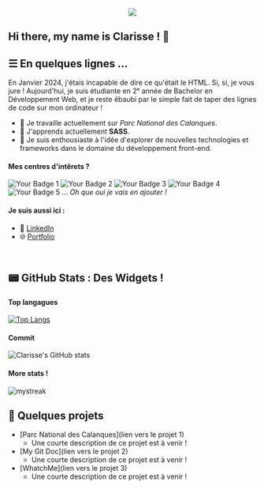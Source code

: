 <div align = "center">
    <img src=./bannière.png/>
</div>


## Hi there, my name is Clarisse ! 👋

## ☰ En quelques lignes ...
En Janvier 2024, j'étais incapable de dire ce qu'était le HTML. Si, si, je vous jure ! 
Aujourd'hui, je suis étudiante en 2ᵉ année de Bachelor en Développement Web, et je reste ébaubi par le simple fait de taper des lignes de code sur mon ordinateur !

- 🔭 Je travaille actuellement sur <i>Parc National des Calanques</i>.
- 🌱 J'apprends actuellement <b>SASS</b>.
- 🚀 Je suis enthousiaste à l'idée d'explorer de nouvelles technologies et frameworks dans le domaine du développement front-end.

#### Mes centres d'intêrets ?
![Your Badge 1](https://img.shields.io/badge/DoctorWho-blue)
![Your Badge 2](https://img.shields.io/badge/Musique-white)
![Your Badge 3](https://img.shields.io/badge/Couleurs-gray)
![Your Badge 4](https://img.shields.io/badge/Informatique-green)
![Your Badge 5](https://img.shields.io/badge/Jeuxdesociété-yellow)
...
<i>Oh que oui je vais en ajouter !</i>

#### Je suis aussi ici :
- 💼 [LinkedIn](https://www.linkedin.com/in/clarisse-lebaut/)
- 🌐 [Portfolio](https://clarisse-le-baut.students-laplateforme.io/portfolio/index.html)

<br>

## 📟 GitHub Stats : Des Widgets !

#### Top langagues

[![Top Langs](https://github-readme-stats.vercel.app/api/top-langs/?username=clarisse-lebaut&layout=compact&theme=catppuccin-latte)](https://github.com/clarisse-lebaut)

#### Commit 

![Clarisse's GitHub stats](https://github-readme-stats.vercel.app/api?username=clarisse-lebaut&hide=stars,prs,issues,contribs&show_icons=true&count_private=true&hide_rank=true&theme=catppuccin-latte)

#### More stats !

<img src="https://github-readme-streak-stats.herokuapp.com/?user=clarisse-lebaut&theme=catppuccin-latte" alt="mystreak"/>

<br>

## 📝 Quelques projets 
- [Parc National des Calanques](lien vers le projet 1)
    - Une courte description de ce projet est à venir !
- [My Git Doc](lien vers le projet 2)
    - Une courte description de ce projet est à venir !
- [WhatchMe](lien vers le projet 3)
    - Une courte description de ce projet est à venir !









